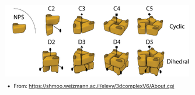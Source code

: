

![Symmetry of homomers](https://github.com/asdstory/Atomic-Model-Building-and-Refine/blob/master/Images/allsyms.png)

- From: https://shmoo.weizmann.ac.il/elevy/3dcomplexV6/About.cgi
